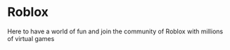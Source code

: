 # Roblox
Here to have a world of fun and join the community of Roblox with millions of virtual games
